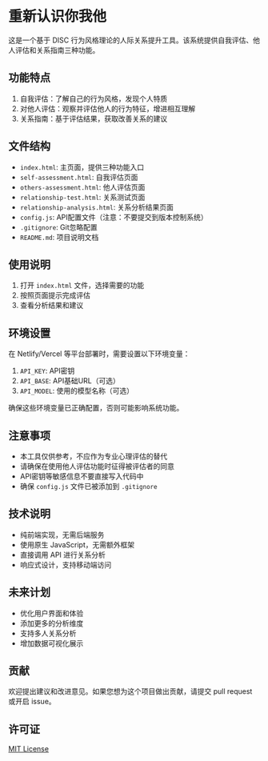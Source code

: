 # 重新认识你我他

这是一个基于 DISC 行为风格理论的人际关系提升工具。该系统提供自我评估、他人评估和关系指南三种功能。

## 功能特点

1. 自我评估：了解自己的行为风格，发现个人特质
2. 对他人评估：观察并评估他人的行为特征，增进相互理解
3. 关系指南：基于评估结果，获取改善关系的建议

## 文件结构

- `index.html`: 主页面，提供三种功能入口
- `self-assessment.html`: 自我评估页面
- `others-assessment.html`: 他人评估页面
- `relationship-test.html`: 关系测试页面
- `relationship-analysis.html`: 关系分析结果页面
- `config.js`: API配置文件（注意：不要提交到版本控制系统）
- `.gitignore`: Git忽略配置
- `README.md`: 项目说明文档

## 使用说明

1. 打开 `index.html` 文件，选择需要的功能
2. 按照页面提示完成评估
3. 查看分析结果和建议

## 环境设置

在 Netlify/Vercel 等平台部署时，需要设置以下环境变量：
1. `API_KEY`: API密钥
2. `API_BASE`: API基础URL（可选）
3. `API_MODEL`: 使用的模型名称（可选）

确保这些环境变量已正确配置，否则可能影响系统功能。

## 注意事项

- 本工具仅供参考，不应作为专业心理评估的替代
- 请确保在使用他人评估功能时征得被评估者的同意
- API密钥等敏感信息不要直接写入代码中
- 确保 `config.js` 文件已被添加到 `.gitignore`

## 技术说明

- 纯前端实现，无需后端服务
- 使用原生 JavaScript，无需额外框架
- 直接调用 API 进行关系分析
- 响应式设计，支持移动端访问

## 未来计划

- 优化用户界面和体验
- 添加更多的分析维度
- 支持多人关系分析
- 增加数据可视化展示

## 贡献

欢迎提出建议和改进意见。如果您想为这个项目做出贡献，请提交 pull request 或开启 issue。

## 许可证

[MIT License](https://opensource.org/licenses/MIT)